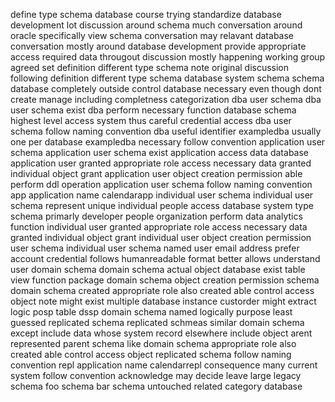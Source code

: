 define type schema database course trying standardize database development lot discussion around schema much conversation around oracle specifically view schema conversation may relavant database conversation mostly around database development provide appropriate access required data througout discussion mostly happening working group agreed set definition different type schema note original discussion following definition different type schema database system schema schema database completely outside control database necessary even though dont create manage including completness categorization dba user schema dba user schema exist dba perform necessary function database schema highest level access system thus careful credential access dba user schema follow naming convention dba useful identifier exampledba usually one per database exampledba necessary follow convention application user schema application user schema exist application access data database application user granted appropriate role access necessary data granted individual object grant application user object creation permission able perform ddl operation application user schema follow naming convention app application name calendarapp individual user schema individual user schema represent unique individual people access database system type schema primarly developer people organization perform data analytics function individual user granted appropriate role access necessary data granted individual object grant individual user object creation permission user schema individual user schema named user email address prefer account credential follows humanreadable format better allows understand user domain schema domain schema actual object database exist table view function package domain schema object creation permission schema domain schema created appropriate role also created able control access object note might exist multiple database instance custorder might extract logic posp table dssp domain schema named logically purpose least guessed replicated schema replicated schmeas similar domain schema except include data whose system record elsewhere include object arent represented parent schema like domain schema appropriate role also created able control access object replicated schema follow naming convention repl application name calendarrepl consequence many current system follow convention acknowledge may decide leave large legacy schema foo schema bar schema untouched related category database